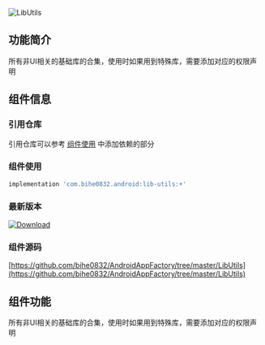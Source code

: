 ![LibUtils](https://img.shields.io/badge/AndroidAppFactory-LibUtils-brightgreen)
## 功能简介

所有非UI相关的基础库的合集，使用时如果用到特殊库，需要添加对应的权限声明

## 组件信息

### 引用仓库

引用仓库可以参考 [组件使用](./../start.md) 中添加依赖的部分

### 组件使用

```groovy
implementation 'com.bihe0832.android:lib-utils:+'
```

### 最新版本

[ ![Download](https://api.bintray.com/packages/bihe0832/android/lib-wrapper/images/download.svg) ](https://bintray.com/bihe0832/android/lib-wrapper/_latestVersion)


### 组件源码

[https://github.com/bihe0832/AndroidAppFactory/tree/master/LibUtils](https://github.com/bihe0832/AndroidAppFactory/tree/master/LibUtils)

## 组件功能

所有非UI相关的基础库的合集，使用时如果用到特殊库，需要添加对应的权限声明